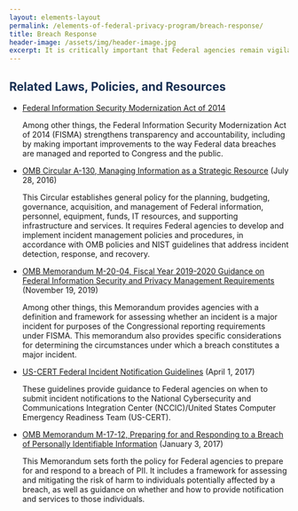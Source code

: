 ```yaml
---
layout: elements-layout
permalink: /elements-of-federal-privacy-program/breach-response/
title: Breach Response
header-image: /assets/img/header-image.jpg
excerpt: It is critically important that Federal agencies remain vigilant and prepare for and understand how to respond to a breach in today's threat landscape. An agency's effective detection and expeditious response to a breach is important to reduce the risk of harm to potentially affected individuals and to keep the public's trust in the ability of the Federal Government to safeguard personally identifiable information (PII).
---
```


<h2 class="font-sans-lg text-gray-70" style="color:#162E51">Related Laws, Policies, and Resources</h2>


* [Federal Information Security Modernization Act of 2014](https://www.congress.gov/113/plaws/publ283/PLAW-113publ283.pdf)

    Among other things, the Federal Information Security Modernization Act of 2014 (FISMA) strengthens transparency and accountability, including by making important improvements to the way Federal data breaches are managed and reported to Congress and the public.
* [OMB Circular A-130, Managing Information as a Strategic Resource](https://www.whitehouse.gov/sites/whitehouse.gov/files/omb/circulars/A130/a130revised.pdf) (July 28, 2016)

    This Circular establishes general policy for the planning, budgeting, governance, acquisition, and management of Federal information, personnel, equipment, funds, IT resources, and supporting infrastructure and services. It requires Federal agencies to develop and implement incident management policies and procedures, in accordance with OMB policies and NIST guidelines that address incident detection, response, and recovery.

* [OMB Memorandum M-20-04, Fiscal Year 2019-2020 Guidance on Federal Information Security and Privacy Management Requirements](https://www.whitehouse.gov/wp-content/uploads/2019/11/M-20-04.pdf) (November 19, 2019)

    Among other things, this Memorandum provides agencies with a definition and framework for assessing whether an incident is a major incident for purposes of the Congressional reporting requirements under FISMA. This memorandum also provides specific considerations for determining the circumstances under which a breach constitutes a major incident.

* [US-CERT Federal Incident Notification Guidelines](https://www.us-cert.gov/incident-notification-guidelines) (April 1, 2017)

    These guidelines provide guidance to Federal agencies on when to submit incident notifications to the National Cybersecurity and Communications Integration Center (NCCIC)/United States Computer Emergency Readiness Team (US-CERT).

* [OMB Memorandum M-17-12, Preparing for and Responding to a Breach of Personally Identifiable Information](https://www.whitehouse.gov/sites/whitehouse.gov/files/omb/memoranda/2017/m-17-12_0.pdf) (January 3, 2017)

    This Memorandum sets forth the policy for Federal agencies to prepare for and respond to a breach of PII. It includes a framework for assessing and mitigating the risk of harm to individuals potentially affected by a breach, as well as guidance on whether and how to provide notification and services to those individuals.



